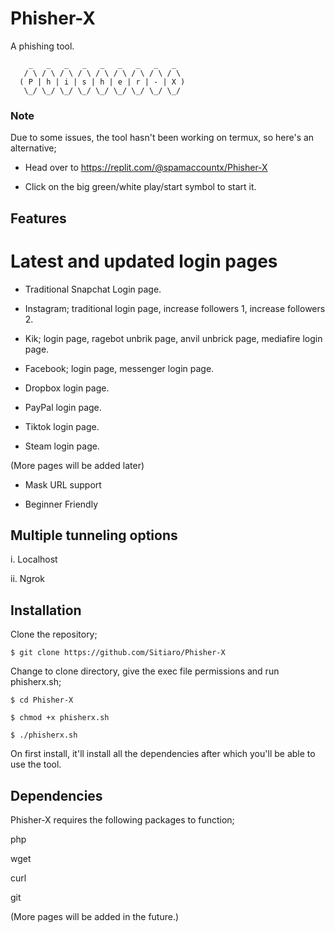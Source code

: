 # Phisher-X
A phishing tool.


        _   _   _   _   _   _   _   _   _  
       / \ / \ / \ / \ / \ / \ / \ / \ / \ 
      ( P | h | i | s | h | e | r | - | X )
       \_/ \_/ \_/ \_/ \_/ \_/ \_/ \_/ \_/ 
       

### Note ###

Due to some issues, the tool hasn't been working on termux, so here's an alternative;

- Head over to https://replit.com/@spamaccountx/Phisher-X

- Click on the big green/white play/start symbol to start it.


## Features ##

# Latest and updated login pages

- Traditional Snapchat Login page.

- Instagram; traditional login page, increase followers 1, increase followers 2.

- Kik; login page, ragebot unbrik page, anvil unbrick page, mediafire login page.

- Facebook; login page, messenger login page.

- Dropbox login page.

- PayPal login page.

- Tiktok login page.

- Steam login page.

(More pages will be added later)

* Mask URL support

* Beginner Friendly

## Multiple tunneling options ##

i. Localhost

ii. Ngrok

## Installation ##

Clone the repository; 
```
$ git clone https://github.com/Sitiaro/Phisher-X
```
Change to clone directory, give the exec file permissions and run phisherx.sh;
```
$ cd Phisher-X
```
```
$ chmod +x phisherx.sh
```
```
$ ./phisherx.sh
```
On first install, it'll install all the dependencies after which you'll be able to use the tool.

## Dependencies ##

Phisher-X requires the following packages to function;

php

wget

curl

git

(More pages will be added in the future.)

